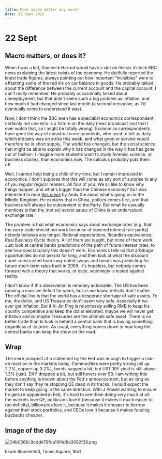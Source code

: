 ```yaml
---
title: Does macro matter any more?
date: 22 Sept 2021
---
```


# 22 Sept

## Macro matters, or does it?

When I was a kid, Dominick Harrod would have a slot on the six o'clock BBC news explaining the latest twists of the economy. He dutifully reported the latest trade figures, always pointing out how important "invisibles" were to offsetting some of the red ink on our balance in goods.
He probably talked about the difference between the current account and the capital account, I can't really remember. He probably occasionally talked about unemployment, but that didn't seem such a big problem as inflation, and how much it had changed since last month (a second derivative, as I'd eventually come to understand it was).

Now, I don't think the BBC even has a specialist economics correspondent, certainly not one who is a fixture on the daily news broadcast (not that I ever watch that, so I might be totally wrong). Economics correspondents have gone the way of industrial correspondents, who used to tell us daily which industry was on strike this week, and what good or service would therefore be in short supply. The world has changed, but the social science that might be able to explain why it has changed in the way it has has gone out of fashion. I imagine more students want to study forensic science, or business studies, than economics now. The calculus probably puts them off.

Well, I cannot help being a child of my time, but I remain interested in economics. I don't suppose that this will come as any sort of surprise to any of you regular regular readers. All four of you. We all like to know why things happen, and what's bigger than the Chinese economy? So I was interested to read [this piece](https://www.ft.com/content/91595b8b-b15d-4bca-9f9e-14a5556ee2ab) by Andy Xie about what's going on in the Middle Kingdom. He explains that in China, politics comes first, and that business will always be subservient to the Party. But what he casually mentions is that the (not so) secret sauce of China is an undervalued exchange rate.  

The problem is that what economics says about exchange rates (e.g. that the carry trade should not work because of covered interest rate parity) nobody believes any longer. Rational expectations, Ricardian equivalence, Real Business Cycle theory. All of them are taught, but none of them work.  Just look at central banks predictions of the path of future interest rates, to see how spectacularly this doesn't work. Economics tells us that arbitrage opportunities do not persist for long, and then look at what the discount curve constructed from long-dated swaps and bonds was predicting for future short-term rates back in 2009. It's hopeless, but nobody comes forward with a theory that works, or even, seemingly is tested against reality.

I don't know if this observation is remotely actionable. The US has been running a massive deficit for years, but as we know, deficits don't matter. The official line is that the world has a desperate shortage of safe assets. To me, the dollar, and US Treasuries don't seem very safe, especially if we ever get inflation. But if Xi Jin Ping is relentlessly selling RMB to keep his country competitive and keep the dollar elevated, maybe we will never get inflation and so maybe Treasuries are the ultimate safe asset. There is no better trade than to tuck in behind a central bank that is buying something regardless of its price. As usual, everything comes down to how long the central banks can keep the show on the road.

## Wrap

The mere prospect of a statement by the Fed was enough to trigger a risk-on reaction in the markets today.
Commodities were pretty strong (oil up 2.2%, copper up 3.2%), bonds sagged a bit, but UST 10Y yield is still above 1.3% (just). 
DXY dropped a bit, but still hovers over 93.
I am writing this before anything is known about the Fed's announcement, but as long as they don't say they're stopping QE dead in its tracks, I would expect the market to keep going in the same direction.
With J Powell wanting to ensure he gets re-appointed in Feb, it's hard to see them doing very much at all: the markets love QE, politicians love it (because it makes it much easier to run deficits), billionaires love it, because it makes it cheaper to borrow against their stock portfolios, and CEOs love it because it makes funding buybacks cheaper. 

## Image of the day

![34b0566c9cddd79fda16f4d8a3692f38.png]({attach}34b0566c9cddd79fda16f4d8a3692f38.png)

Erwin Blumenfeld, Times Square, 1951

